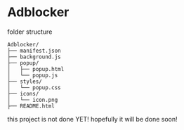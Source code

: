# Adblocker

folder structure
```
Adblocker/
├── manifest.json             
├── background.js             
├── popup/
│   ├── popup.html            
│   └── popup.js              
├── styles/
│   └── popup.css             
├── icons/
│   └── icon.png     
├── README.html               
```

this project is not done YET! hopefully it will be done soon! 